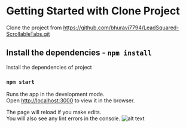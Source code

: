 # Getting Started with Clone Project

Clone the project from https://github.com/bhuravi7794/LeadSquared-ScrollableTabs.git

## Install the dependencies - `npm install`

Install the dependencies of project

### `npm start`

Runs the app in the development mode.\
Open [http://localhost:3000](http://localhost:3000) to view it in the browser.

The page will reload if you make edits.\
You will also see any lint errors in the console.
![alt text](https://github.com/bhuravi7794/LeadSquared-ScrollableTabs/tree/main/preview.png?raw=true)

